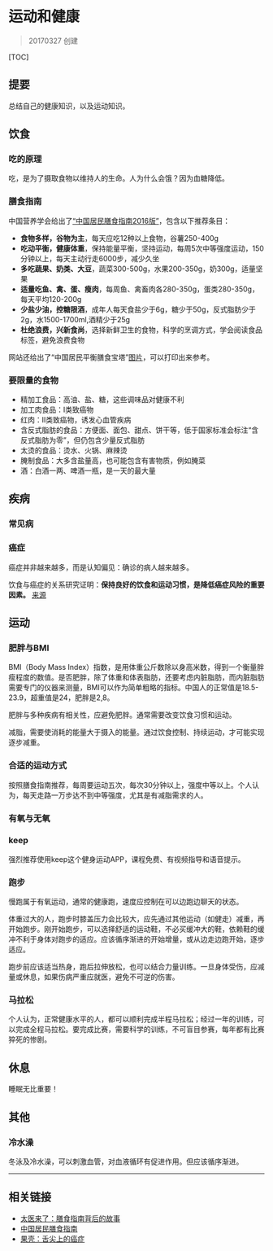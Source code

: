 # 运动和健康

> 20170327 创建

[TOC]

## 提要

总结自己的健康知识，以及运动知识。

## 饮食

### 吃的原理

吃，是为了摄取食物以维持人的生命。人为什么会饿？因为血糖降低。

### 膳食指南

中国营养学会给出了[“中国居民膳食指南2016版”](http://dg.cnsoc.org/article/2016b.html)，包含以下推荐条目：

- **食物多样，谷物为主**，每天应吃12种以上食物，谷薯250-400g
- **吃动平衡，健康体重**，保持能量平衡，坚持运动，每周5次中等强度运动，150分钟以上，每天主动行走6000步，减少久坐
- **多吃蔬果、奶类、大豆**，蔬菜300-500g，水果200-350g，奶300g，适量坚果
- **适量吃鱼、禽、蛋、瘦肉**，每周鱼、禽畜肉各280-350g，蛋类280-350g，每天平均120-200g
- **少盐少油，控糖限酒**，成年人每天食盐少于6g，糖少于50g，反式脂肪少于2g，水1500-1700ml,酒精少于25g
- **杜绝浪费，兴新食尚**，选择新鲜卫生的食物，科学的烹调方式，学会阅读食品标签，避免浪费食物

网站还给出了“中国居民平衡膳食宝塔”[图片](http://dg.cnsoc.org/upload/images/source/20160519164035385.jpg)，可以打印出来参考。

### 要限量的食物

- 精加工食品：高油、盐、糖，这些调味品对健康不利
- 加工肉食品：I类致癌物
- 红肉：II类致癌物，诱发心血管疾病
- 含反式脂肪的食品：方便面、面包、甜点、饼干等，低于国家标准会标注“含反式脂肪为零”，但仍包含少量反式脂肪
- 太烫的食品：烫水、火锅、麻辣烫
- 腌制食品：大多含盐量高，也可能包含有害物质，例如腌菜
- 酒：白酒一两、啤酒一瓶，是一天的最大量

## 疾病

### 常见病

### 癌症

癌症并非越来越多，而是认知偏见：确诊的病人越来越多。

饮食与癌症的关系研究证明：**保持良好的饮食和运动习惯，是降低癌症风险的重要因素。** [来源](http://www.guokr.com/article/274250/)

## 运动

### 肥胖与BMI

BMI（Body Mass Index）指数，是用体重公斤数除以身高米数，得到一个衡量胖瘦程度的数值。是否肥胖，除了体重和体表脂肪，还要考虑内脏脂肪，而内脏脂肪需要专门的仪器来测量，BMI可以作为简单粗略的指标。中国人的正常值是18.5-23.9，超重值是24，肥胖是2,8。

肥胖与多种疾病有相关性，应避免肥胖。通常需要改变饮食习惯和运动。

减脂，需要使消耗的能量大于摄入的能量。通过饮食控制、持续运动，才可能实现逐步减重。

### 合适的运动方式

按照膳食指南推荐，每周要运动五次，每次30分钟以上，强度中等以上。个人认为，每天走路一万步达不到中等强度，尤其是有减脂需求的人。

### 有氧与无氧

### keep

强烈推荐使用keep这个健身运动APP，课程免费、有视频指导和语音提示。

### 跑步

慢跑属于有氧运动，通常的健康跑，速度应控制在可以边跑边聊天的状态。

体重过大的人，跑步时膝盖压力会比较大，应先通过其他运动（如健走）减重，再开始跑步。刚开始跑步，可以选择舒适的运动鞋，不必买缓冲大的鞋，依赖鞋的缓冲不利于身体对跑步的适应。应该循序渐进的开始增量，或从边走边跑开始，逐步适应。

跑步前应该适当热身，跑后拉伸放松，也可以结合力量训练。一旦身体受伤，应减量或休息，如果伤病严重应就医，避免不可逆的伤害。

### 马拉松

个人认为，正常健康水平的人，都可以顺利完成半程马拉松；经过一年的训练，可以完成全程马拉松。要完成比赛，需要科学的训练，不可盲目参赛，每年都有比赛猝死的惨剧。

## 休息

睡眠无比重要！

## 其他

### 冷水澡

冬泳及冷水澡，可以刺激血管，对血液循环有促进作用。但应该循序渐进。

---

## 相关链接

- [太医来了：膳食指南背后的故事](https://ipn.li/taiyilaile/62/)
- [中国居民膳食指南](http://dg.cnsoc.org/)
- [果壳：舌尖上的癌症](http://www.guokr.com/article/274250/)